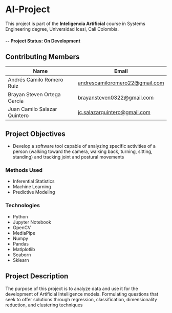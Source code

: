 
# AI-Project

This  project is part of the **Inteligencia Artificial** course in Systems Engineering degree, Universidad  Icesi, Cali Colombia.

#### -- Project Status: On Development

## Contributing Members

|Name     |  Email   | 
|---------|-----------------|
|Andrés Camilo Romero Ruiz|  andrescamiloromero22@gmail.com     |
|Brayan Steven Ortega García |     brayansteven0322@gmail.com  |
|Juan Camilo Salazar Quintero |    jc.salazarquintero@gmail.com   |


## Project Objectives
* Develop a software tool capable of analyzing specific activities of a person (walking toward the camera, walking back, turning, sitting, standing) and tracking joint and postural movements

### Methods Used
* Inferential Statistics
* Machine Learning
* Predictive Modeling


### Technologies
* Python
* Jupyter Notebook
* OpenCV
* MediaPipe
* Numpy
* Pandas
* Matlplotlib
* Seaborn
* Sklearn


## Project Description
The purpose of this project is to analyze data and use it for the development of Artificial Intelligence models. Formulating questions that seek to offer solutions through regression, classification, dimensionality reduction, and clustering techniques
